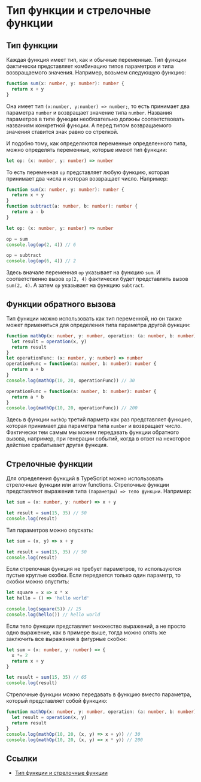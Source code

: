 # Тип функции и стрелочные функции

## Тип функции

Каждая функция имеет тип, как и обычные переменные. Тип функции фактически представляет комбинацию типов параметров и типа возвращаемого значения. Например, возьмем следующую функцию:

```typescript
function sum(x: number, y: number): number {
  return x + y
}
```

Она имеет тип `(x:number, y:number) => number;`, то есть принимает два параметра `number` и возвращает значение типа `number`. Названия параметров в типе функции необязательно должны соответствовать названиям конкретной функции. А перед типом возвращаемого значения ставится знак равно со стрелкой.

И подобно тому, как определяются переменные определенного типа, можно определять переменные, которые имеют тип функции:

```typescript
let op: (x: number, y: number) => number
```

То есть переменная `op` представляет любую функцию, которая принимает два числа и которая возвращает число. Например:

```typescript
function sum(x: number, y: number): number {
  return x + y
}
function subtract(a: number, b: number): number {
  return a - b
}

let op: (x: number, y: number) => number

op = sum
console.log(op(2, 4)) // 6

op = subtract
console.log(op(6, 4)) // 2
```

Здесь вначале переменная `op` указывает на функцию `sum`. И соответственно вызов `op(2, 4)` фактически будет представлять вызов `sum(2, 4)`. А затем `op` указывает на функцию `subtract`.

## Функции обратного вызова

Тип функции можно использовать как тип переменной, но он также может применяться для определения типа параметра другой функции:

```typescript
function mathOp(x: number, y: number, operation: (a: number, b: number) => number): number {
  let result = operation(x, y)
  return result
}
let operationFunc: (x: number, y: number) => number
operationFunc = function(a: number, b: number): number {
  return a + b
}
console.log(mathOp(10, 20, operationFunc)) // 30

operationFunc = function(a: number, b: number): number {
  return a * b
}
console.log(mathOp(10, 20, operationFunc)) // 200
```

Здесь в функции `mathOp` третий парметр как раз представляет функцию, которая принимает два параметра типа `number` и возвращает число. Фактически тем самым мы можем передавать функции обратного вызова, например, при генерации событий, когда в ответ на некоторое действие срабатывает другая функция.

## Стрелочные функции

Для определения функций в TypeScript можно использовать стрелочные функции или arrow functions. Стрелочные функции представляют выражения типа `(параметры) => тело функции`. Например:

```typescript
let sum = (x: number, y: number) => x + y

let result = sum(15, 35) // 50
console.log(result)
```

Тип параметров можно опускать:

```typescript
let sum = (x, y) => x + y

let result = sum(15, 35) // 50
console.log(result)
```

Если стрелочная функция не требует параметров, то используются пустые круглые скобки. Если передается только один параметр, то скобки можно опустить:

```typescript
let square = x => x * x
let hello = () => 'hello world'

console.log(square(5)) // 25
console.log(hello()) // hello world
```

Если тело функции представляет множество выражений, а не просто одно выражение, как в примере выше, тогда можно опять же заключить все выражения в фигурные скобки:

```typescript
let sum = (x: number, y: number) => {
  x *= 2
  return x + y
}

let result = sum(15, 35) // 65
console.log(result)
```

Стрелочные функции можно передавать в функцию вместо параметра, который представляет собой функцию:

```typescript
function mathOp(x: number, y: number, operation: (a: number, b: number) => number): number {
  let result = operation(x, y)
  return result
}
console.log(mathOp(10, 20, (x, y) => x + y)) // 30
console.log(mathOp(10, 20, (x, y) => x * y)) // 200
```

## Ссылки

- [Тип функции и стрелочные функции](https://metanit.com/web/typescript/2.3.php)
